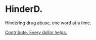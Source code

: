# HinderD.

Hindering drug abuse, one word at a time.

[Contribute. Every dollar helps.](https://gofund.me/2f507f1a)
